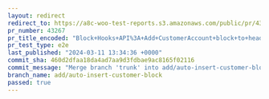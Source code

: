 ```yaml
---
layout: redirect
redirect_to: https://a8c-woo-test-reports.s3.amazonaws.com/public/pr/43267/e2e/index.html
pr_number: 43267
pr_title_encoded: "Block+Hooks+API%3A+Add+CustomerAccount+block+to+header"
pr_test_type: e2e
last_published: "2024-03-11 13:34:36 +0000"
commit_sha: 460d2dfaa18da4ad7aa9d3fdbae9ac8165f02116
commit_message: "Merge branch 'trunk' into add/auto-insert-customer-block"
branch_name: add/auto-insert-customer-block
passed: true
---
```

